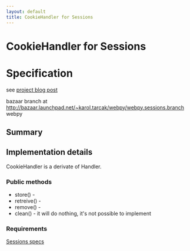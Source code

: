 ```yaml
---
layout: default
title: CookieHandler for Sessions
---
```


# CookieHandler for Sessions

# Specification

see [project blog post](http://planet-soc.com/node/2158)

bazaar branch at http://bazaar.launchpad.net/~karol.tarcak/webpy/webpy.sessions.branch webpy

## Summary


## Implementation details

CookieHandler is a derivate of Handler.

### Public methods
 * store() -
 * retreive() -
 * remove() -
 * clean() - it will do nothing, it's not possible to implement

### Requirements


[Sessions specs](/sessions)